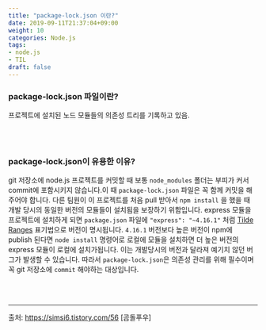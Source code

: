```yaml
---
title: "package-lock.json 이란?"
date: 2019-09-11T21:37:04+09:00
weight: 10
categories: Node.js
tags: 
- node.js
- TIL
draft: false
---
```


### package-lock.json 파일이란?

프로젝트에 설치된 노드 모듈들의 의존성 트리를 기록하고 있음.

<br><br>

### package-lock.json이 유용한 이유?

  git 저장소에 node.js 프로젝트를 커밋할 때 보통 `node_modules` 폴더는 부피가 커서 commit에 포함시키지 않습니다.이 때 `package-lock.json` 파일은 꼭 함께 커밋을 해주어야 합니다. 다른 팀원이 이 프로젝트를 처음 pull 받아서 `npm install` 을 했을 때 개발 당시의 동일한 버전의 모듈들이 설치됨을 보장하기 위함입니다. express 모듈을 프로젝트에 설치하게 되면 `package.json` 파일에 `"express": "~4.16.1"` 처럼 [Tilde Ranges](https://github.com/npm/node-semver#tilde-ranges-123-12-1) 표기법으로 버전이 명시됩니다. `4.16.1` 버전보다 높은 버전이 npm에 publish 된다면 `node install` 명령어로 로컬에 모듈을 설치하면 더 높은 버전의 express 모듈이 로컬에 설치가됩니다. 이는 개발당시의 버전과 달라져 예기치 않던 버그가 발생할 수 있습니다. 따라서 `package-lock.json`은 의존성 관리를 위해 필수이며 꼭 git 저장소에 `commit` 해야하는 대상입니다.

<br><br>

------

출처: https://simsi6.tistory.com/56 [곰돌푸우]  

